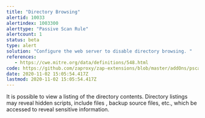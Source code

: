 ```yaml
---
title: "Directory Browsing"
alertid: 10033
alertindex: 1003300
alerttype: "Passive Scan Rule"
alertcount: 1
status: beta
type: alert
solution: "Configure the web server to disable directory browsing. "
references:
   - https://cwe.mitre.org/data/definitions/548.html
code: https://github.com/zaproxy/zap-extensions/blob/master/addOns/pscanrulesBeta/src/main/java/org/zaproxy/zap/extension/pscanrulesBeta/DirectoryBrowsingScanRule.java
date: 2020-11-02 15:05:54.417Z
lastmod: 2020-11-02 15:05:54.417Z
---
```

It is possible to view a listing of the directory contents. Directory listings may reveal hidden scripts, include files , backup source files, etc., which be accessed to reveal sensitive information.
